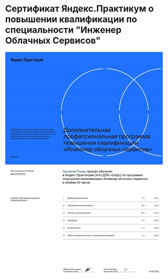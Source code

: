 # Сертификат Яндекс.Практикум о повышении квалификации по специальности "Инженер Облачных Сервисов"

![](Sertific_Yandex.Cloud.jpg)
